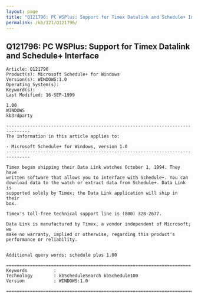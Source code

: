 ```yaml
---
layout: page
title: "Q121796: PC WSPlus: Support for Timex Datalink and Schedule+ Interface"
permalink: /kb/121/Q121796/
---
```


## Q121796: PC WSPlus: Support for Timex Datalink and Schedule+ Interface

	Article: Q121796
	Product(s): Microsoft Schedule+ for Windows
	Version(s): WINDOWS:1.0
	Operating System(s): 
	Keyword(s): 
	Last Modified: 16-SEP-1999
	
	1.00
	WINDOWS
	kb3rdparty
	
	-------------------------------------------------------------------------------
	The information in this article applies to:
	
	- Microsoft Schedule+ for Windows, version 1.0 
	-------------------------------------------------------------------------------
	
	Timex began shipping their Data Link watches October 1, 1994. They have
	written software that allows you to interface with Schedule+. You can
	download data to the watch or extract data from Schedule+. Data Link is
	supported solely by Timex; the Data Link application will ship in their
	box.
	
	Timex's toll-free technical support line is (800) 328-2677.
	
	Data Link is manufactured by Timex, a vendor independent of Microsoft; we
	make no warranty, implied or otherwise, regarding this product's
	performance or reliability.
	
	
	Additional query words: schedule plus 1.00
	
	======================================================================
	Keywords          :  
	Technology        : kbScheduleSearch kbSchedule100
	Version           : WINDOWS:1.0
	
	=============================================================================
	
